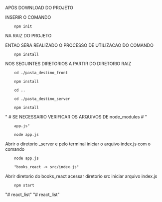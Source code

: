 APÓS DOWNLOAD DO PROJETO


INSERIR O COMANDO 
        
        npm init 

NA RAIZ DO PROJETO


ENTAO SERA REALIZADO O PROCESSO DE UTILIZACAO DO COMANDO 


        npm install


NOS SEGUINTES DIRETORIOS A PARTIR DO DIRETORIO RAIZ

        
        cd ./pasta_destino_front

        npm install

        cd ..

        cd ./pasta_destino_server

        npm install


" # SE NECESSARIO VERIFICAR OS ARQUIVOS DE node_modules # "

        
        app.js"
        
        node app.js

Abrir o diretorio _server e pelo terminal iniciar o arquivo index.js 
com o comando

        node app.js

        "books_react -> src/index.js"

Abrir diretorio do books_react 
acessar diretorio src 
iniciar arquivo index.js


        npm start


"# react_list" 
"# react_list" 

